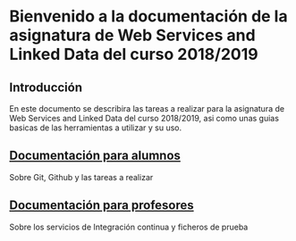 # Bienvenido a la documentación de la asignatura de Web Services and Linked Data del curso 2018/2019

## Introducción

En este documento se describira las tareas a realizar para la asignatura de Web Services and Linked Data del curso 2018/2019, asi como unas guias basicas de las herramientas a utilizar y su uso.

## [Documentación para alumnos](https://webservicesandlinkeddata.github.io/Documentacion/DOC_ALUMNOS) 
Sobre Git, Github y las tareas a realizar

## [Documentación para profesores](https://webservicesandlinkeddata.github.io/Documentacion/DOC_PROFESORES)
Sobre los servicios de Integración continua y ficheros de prueba
